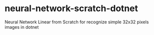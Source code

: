 # neural-network-scratch-dotnet
Neural Network Linear from Scratch for recognize simple 32x32 pixels images in dotnet 
